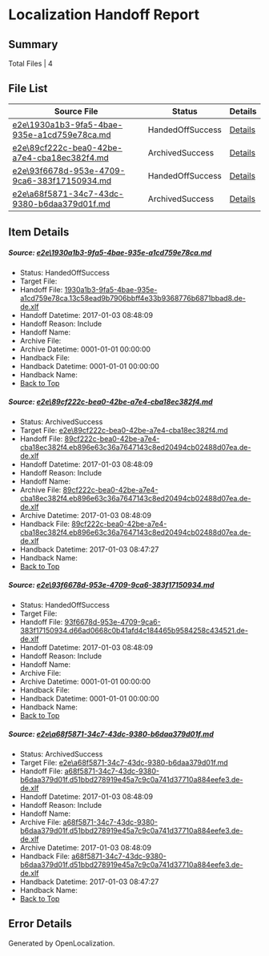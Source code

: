 # <a name='report-top'></a> Localization Handoff Report

## Summary
 Total Files | 4

## File List
 Source File | Status | Details 
 ----------- | ------ | ------- 
 [e2e\1930a1b3-9fa5-4bae-935e-a1cd759e78ca.md](https://github.com/OpenLocalizationTestOrg/ol-test1/blob/662a69652cae3052fbb0bee5030b9cb90c301a5d/e2e/1930a1b3-9fa5-4bae-935e-a1cd759e78ca.md) | HandedOffSuccess | [Details](#65c392cbf54ab222290abbaac07a2b368be1f3c01)
 [e2e\89cf222c-bea0-42be-a7e4-cba18ec382f4.md](https://github.com/OpenLocalizationTestOrg/ol-test1/blob/26272a26051add9131b4ad4a34de22a6ab4b00f6/e2e/89cf222c-bea0-42be-a7e4-cba18ec382f4.md) | ArchivedSuccess | [Details](#11a71434431a022dc853a58badf4b58c9bb71a6a7)
 [e2e\93f6678d-953e-4709-9ca6-383f17150934.md](https://github.com/OpenLocalizationTestOrg/ol-test1/blob/26272a26051add9131b4ad4a34de22a6ab4b00f6/e2e/93f6678d-953e-4709-9ca6-383f17150934.md) | HandedOffSuccess | [Details](#4e663da40abba9ed7935a3253752a8cfa55804e98)
 [e2e\a68f5871-34c7-43dc-9380-b6daa379d01f.md](https://github.com/OpenLocalizationTestOrg/ol-test1/blob/26272a26051add9131b4ad4a34de22a6ab4b00f6/e2e/a68f5871-34c7-43dc-9380-b6daa379d01f.md) | ArchivedSuccess | [Details](#bfcdd47cd8871ddbb986f0e5868ffeadedc0388c9)

## Item Details
##### <a name='65c392cbf54ab222290abbaac07a2b368be1f3c01'></a> Source: [e2e\1930a1b3-9fa5-4bae-935e-a1cd759e78ca.md](https://github.com/OpenLocalizationTestOrg/ol-test1/blob/662a69652cae3052fbb0bee5030b9cb90c301a5d/e2e/1930a1b3-9fa5-4bae-935e-a1cd759e78ca.md)
* Status: HandedOffSuccess
* Target File: 
* Handoff File: [1930a1b3-9fa5-4bae-935e-a1cd759e78ca.13c58ead9b7906bbff4e33b9368776b6871bbad8.de-de.xlf](https://github.com/OpenLocalizationTestOrg/ol-test1-handoff/blob/f990da7e7ec35c1ec0376fcdcb6eb5b31f036f3c/ol-handoff/OpenLocalizationTestOrg/ol-test1-dede/ci/ht/1930a1b3-9fa5-4bae-935e-a1cd759e78ca.13c58ead9b7906bbff4e33b9368776b6871bbad8.de-de.xlf)
* Handoff Datetime: 2017-01-03 08:48:09
* Handoff Reason: Include
* Handoff Name: 
* Archive File: 
* Archive Datetime: 0001-01-01 00:00:00
* Handback File: 
* Handback Datetime: 0001-01-01 00:00:00
* Handback Name: 
* [Back to Top](#report-top)

##### <a name='11a71434431a022dc853a58badf4b58c9bb71a6a7'></a> Source: [e2e\89cf222c-bea0-42be-a7e4-cba18ec382f4.md](https://github.com/OpenLocalizationTestOrg/ol-test1/blob/26272a26051add9131b4ad4a34de22a6ab4b00f6/e2e/89cf222c-bea0-42be-a7e4-cba18ec382f4.md)
* Status: ArchivedSuccess
* Target File: [e2e\89cf222c-bea0-42be-a7e4-cba18ec382f4.md](https://github.com/OpenLocalizationTestOrg/ol-test1-dede/blob/1625e2554d5e9778e1c1ad7ba8450e983cbc2efb/e2e/89cf222c-bea0-42be-a7e4-cba18ec382f4.md)
* Handoff File: [89cf222c-bea0-42be-a7e4-cba18ec382f4.eb896e63c36a7647143c8ed20494cb02488d07ea.de-de.xlf](https://github.com/OpenLocalizationTestOrg/ol-test1-handoff/blob/f990da7e7ec35c1ec0376fcdcb6eb5b31f036f3c/ol-handoff/OpenLocalizationTestOrg/ol-test1-dede/ci/mt/89cf222c-bea0-42be-a7e4-cba18ec382f4.eb896e63c36a7647143c8ed20494cb02488d07ea.de-de.xlf)
* Handoff Datetime: 2017-01-03 08:48:09
* Handoff Reason: Include
* Handoff Name: 
* Archive File: [89cf222c-bea0-42be-a7e4-cba18ec382f4.eb896e63c36a7647143c8ed20494cb02488d07ea.de-de.xlf](https://github.com/OpenLocalizationTestOrg/ol-test1-handoff/blob/53d98b26dd279c3830fba96fb7621534138e0cb9/ol-archive/OpenLocalizationTestOrg/ol-test1-dede/ci/mt/89cf222c-bea0-42be-a7e4-cba18ec382f4.eb896e63c36a7647143c8ed20494cb02488d07ea.de-de.xlf)
* Archive Datetime: 2017-01-03 08:48:09
* Handback File: [89cf222c-bea0-42be-a7e4-cba18ec382f4.eb896e63c36a7647143c8ed20494cb02488d07ea.de-de.xlf](https://github.com/OpenLocalizationTestOrg/ol-test1-handback/blob/36b483a394dc741b751eb3cc759ea38aca9f93ce/ol-handback/OpenLocalizationTestOrg/ol-test1-dede/ci/ht/89cf222c-bea0-42be-a7e4-cba18ec382f4.eb896e63c36a7647143c8ed20494cb02488d07ea.de-de.xlf)
* Handback Datetime: 2017-01-03 08:47:27
* Handback Name: 
* [Back to Top](#report-top)

##### <a name='4e663da40abba9ed7935a3253752a8cfa55804e98'></a> Source: [e2e\93f6678d-953e-4709-9ca6-383f17150934.md](https://github.com/OpenLocalizationTestOrg/ol-test1/blob/26272a26051add9131b4ad4a34de22a6ab4b00f6/e2e/93f6678d-953e-4709-9ca6-383f17150934.md)
* Status: HandedOffSuccess
* Target File: 
* Handoff File: [93f6678d-953e-4709-9ca6-383f17150934.d66ad0668c0b41afd4c184465b9584258c434521.de-de.xlf](https://github.com/OpenLocalizationTestOrg/ol-test1-handoff/blob/f990da7e7ec35c1ec0376fcdcb6eb5b31f036f3c/ol-handoff/OpenLocalizationTestOrg/ol-test1-dede/ci/mt/93f6678d-953e-4709-9ca6-383f17150934.d66ad0668c0b41afd4c184465b9584258c434521.de-de.xlf)
* Handoff Datetime: 2017-01-03 08:48:09
* Handoff Reason: Include
* Handoff Name: 
* Archive File: 
* Archive Datetime: 0001-01-01 00:00:00
* Handback File: 
* Handback Datetime: 0001-01-01 00:00:00
* Handback Name: 
* [Back to Top](#report-top)

##### <a name='bfcdd47cd8871ddbb986f0e5868ffeadedc0388c9'></a> Source: [e2e\a68f5871-34c7-43dc-9380-b6daa379d01f.md](https://github.com/OpenLocalizationTestOrg/ol-test1/blob/26272a26051add9131b4ad4a34de22a6ab4b00f6/e2e/a68f5871-34c7-43dc-9380-b6daa379d01f.md)
* Status: ArchivedSuccess
* Target File: [e2e\a68f5871-34c7-43dc-9380-b6daa379d01f.md](https://github.com/OpenLocalizationTestOrg/ol-test1-dede/blob/1625e2554d5e9778e1c1ad7ba8450e983cbc2efb/e2e/a68f5871-34c7-43dc-9380-b6daa379d01f.md)
* Handoff File: [a68f5871-34c7-43dc-9380-b6daa379d01f.d51bbd278919e45a7c9c0a741d37710a884eefe3.de-de.xlf](https://github.com/OpenLocalizationTestOrg/ol-test1-handoff/blob/f990da7e7ec35c1ec0376fcdcb6eb5b31f036f3c/ol-handoff/OpenLocalizationTestOrg/ol-test1-dede/ci/mt/a68f5871-34c7-43dc-9380-b6daa379d01f.d51bbd278919e45a7c9c0a741d37710a884eefe3.de-de.xlf)
* Handoff Datetime: 2017-01-03 08:48:09
* Handoff Reason: Include
* Handoff Name: 
* Archive File: [a68f5871-34c7-43dc-9380-b6daa379d01f.d51bbd278919e45a7c9c0a741d37710a884eefe3.de-de.xlf](https://github.com/OpenLocalizationTestOrg/ol-test1-handoff/blob/53d98b26dd279c3830fba96fb7621534138e0cb9/ol-archive/OpenLocalizationTestOrg/ol-test1-dede/ci/mt/a68f5871-34c7-43dc-9380-b6daa379d01f.d51bbd278919e45a7c9c0a741d37710a884eefe3.de-de.xlf)
* Archive Datetime: 2017-01-03 08:48:09
* Handback File: [a68f5871-34c7-43dc-9380-b6daa379d01f.d51bbd278919e45a7c9c0a741d37710a884eefe3.de-de.xlf](https://github.com/OpenLocalizationTestOrg/ol-test1-handback/blob/36b483a394dc741b751eb3cc759ea38aca9f93ce/ol-handback/OpenLocalizationTestOrg/ol-test1-dede/ci/ht/a68f5871-34c7-43dc-9380-b6daa379d01f.d51bbd278919e45a7c9c0a741d37710a884eefe3.de-de.xlf)
* Handback Datetime: 2017-01-03 08:47:27
* Handback Name: 
* [Back to Top](#report-top)


## Error Details

Generated by OpenLocalization.
